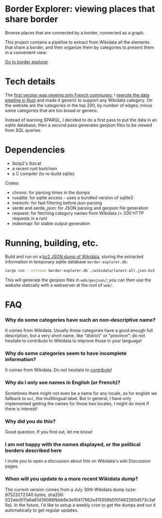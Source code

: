 # Border Explorer: viewing places that share border

Browse places that are connected by a border, connected as a graph.

This project contains a pipeline to extract from Wikidata all the elements that share a border, and then organize them by categories to present them in a convenient view:

[Go to border explorer](https://anisse.github.io/border-explorer)


# Tech details

The [first version was viewing only French communes](https://anisse.astier.eu/wikidata-communes-viewer.html); I [rewrote the data pipeline in Rust](https://github.com/ansuz/RIIR) and made it generic to support any Wikidata category. On the website are the categories in the top 200, by number of edges; minus some categories that are too broad or generic.

Instead of learning SPARQL, I decided to do a first pass to put the data in an sqlite database; then a second pass generates geojson files to be viewed from SQL queries.

# Dependencies

 - lbzip2's lbzcat
 - a recent rust toolchain
 - a C compiler (to re-build sqlite)

Crates:

 - chrono: for parsing times in the dumps
 - rusqlite: for sqlite access - uses a bundled version of sqlite3
 - memchr: for fast filtering before json parsing
 - serde and serde_json: for JSON parsing and geojson file generation
 - reqwest: for fetching category names from Wikidata (< 200 HTTP requests in a run)
 - indexmap: for stable output generation

# Running, building, etc.

Build and run on a [bz2 JSON dump of Wikidata](https://www.wikidata.org/wiki/Wikidata:Database_download#JSON_dumps_(recommended)), storing the extracted information in temporary sqlite database `border-explorer.db`:

```sh
cargo run --release border-explorer.db ./wikidata/latest-all.json.bz2
```

This will generate the geojson files in `web/geojson/`; you can then use the website statically with a webserver at the root of `web/`.

# FAQ

### Why do some categories have such an non-descriptive name?

It comes from Wikidata. Usually those categories have a good enough full description, but a very short name, like "district" or "province"; do not hesitate to contribute to Wikidata to improve those in your language!

### Why do some categories seem to have incomplete information?

It comes from Wikidata. Do not hesitate to [contribute](https://www.wikidata.org/wiki/Wikidata:Contribute)!

### Why do I only see names in English (or French)?

Sometimes there might not even be a name for any locale, so for english we fallback to `mul`, the multilingual label. But in general, I have only implemented getting the names for those two locales, I might do more if there is interest!

### Why did you do this?

Good question. If you find out, let me know!

### I am not happy with the names displayed, or the political borders described here

I invite you to open a discussion about this on Wikidata's wiki Discussion pages.

### When will you update to a more recent Wikidata dump?

The current version comes from a July 30th Wikidata dump (size: 97523272340 bytes, sha256: 022ebd511a6a61d39088fbbb6e3e16417562e415556b5f01462260d573c3af9e). In the future, I'd like to setup a weekly cron to get the dumps and run it automatically to get regular updates.


